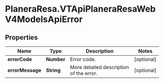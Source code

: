 # PlaneraResa.VTApiPlaneraResaWebV4ModelsApiError

## Properties

Name | Type | Description | Notes
------------ | ------------- | ------------- | -------------
**errorCode** | **Number** | Error code. | [optional] 
**errorMessage** | **String** | More detailed description of the error. | [optional] 



